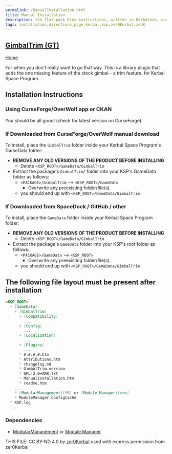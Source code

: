 ```yaml
---
permalink: /ManualInstallation.html
title: Manual Installation
description: the flat-pack Kiea instructions, written in Kerbalese, unusally present
tags: installation,directions,page,kerbal,ksp,zer0Kerbal,zedK
---
```

<!-- ManualInstallation.md v1.0.0.0
GimbalTrim (GT)
created: 20 Jun 2022
updated: 20 Jun 2023

TEMPLATE: ManualInstallation.md v1.1.9.1
created: 01 Feb 2022
updated: 26 Apr 2023

based upon work by Lisias -->
## [GimbalTrim (GT)][mod]

[Home](./index.md)

For when you don't really want to go that way. This is a library plugin that adds the one missing feature of the stock gimbal - a trim feature. for Kerbal Space Program.

## Installation Instructions

### Using CurseForge/OverWolf app or CKAN

You should be all good! (check for latest version on CurseForge)

### If Downloaded from CurseForge/OverWolf manual download

To install, place the `GimbalTrim` folder inside your Kerbal Space Program's GameData folder:

* **REMOVE ANY OLD VERSIONS OF THE PRODUCT BEFORE INSTALLING**
  * Delete `<KSP_ROOT>/GameData/GimbalTrim`
* Extract the package's `GimbalTrim/` folder into your KSP's GameData folder as follows:
  * `<PACKAGE>/GimbalTrim` --> `<KSP_ROOT>/GameData`
    * Overwrite any preexisting folder/file(s).
  * you should end up with `<KSP_ROOT>/GameData/GimbalTrim`

### If Downloaded from SpaceDock / GitHub / other

To install, place the `GameData` folder inside your Kerbal Space Program folder:

* **REMOVE ANY OLD VERSIONS OF THE PRODUCT BEFORE INSTALLING**
  * Delete `<KSP_ROOT>/GameData/GimbalTrim`
* Extract the package's `GameData` folder into your KSP's root folder as follows:
  * `<PACKAGE>/GameData` --> `<KSP_ROOT>`
    * Overwrite any preexisting folder/file(s).
  * you should end up with `<KSP_ROOT>/GameData/GimbalTrim`

## The following file layout must be present after installation

```markdown
<KSP_ROOT>
  + [GameData]
    + [GimbalTrim]
      + [Compatibility]
        ...
      + [Config]
        ...
      + [Localization]
        ...
      + [Plugins]
        ...
      * #.#.#.#.htm
      * Attributions.htm
      * changelog.md
      * GimbalTrim.version
      * GPL-2.0+ARR.txt
      * ManualInstallation.htm
      * readme.htm
    ...
    * [ModularManagement][MM] or [Module Manager][omm]
    * ModuleManager.ConfigCache
  * KSP.log
  ...
```

### Dependencies

* [ModularManagement][MM] or [Module Manager][omm]

[MM]: https://www.curseforge.com/kerbal/ksp-mods/ModularManagement "ModularManagement (MM)"
[omm]: https://forum.kerbalspaceprogram.com/index.php?/topic/50533-*/ "Module Manager"

THIS FILE: CC BY-ND 4.0 by [zer0Kerbal](https://github.com/zer0Kerbal)
  used with express permission from zer0Kerbal

[mod]: https://www.curseforge.com/kerbal/ksp-mods/GimbalTrim "GimbalTrim (GT)"